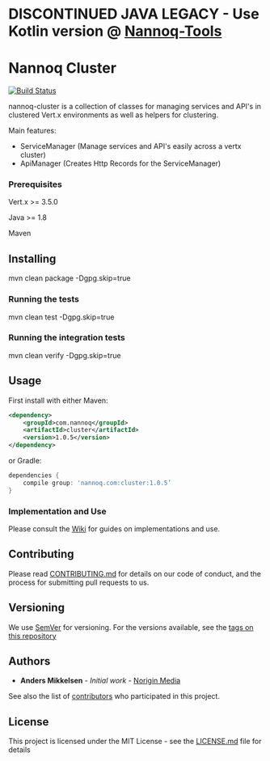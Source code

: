 # DISCONTINUED JAVA LEGACY - Use Kotlin version @ [Nannoq-Tools](https://github.com/NoriginMedia/nannoq-tools)

# Nannoq Cluster

[![Build Status](https://www.tomrom.net/buildStatus/icon?job=nannoq-tools/master)](https://www.tomrom.net/job/nannoq-tools/job/master/)

nannoq-cluster is a collection of classes for managing services and API's in clustered Vert.x environments as well as helpers for clustering.

Main features:
 - ServiceManager (Manage services and API's easily across a vertx cluster)
 - ApiManager (Creates Http Records for the ServiceManager)

### Prerequisites

Vert.x >= 3.5.0

Java >= 1.8

Maven

## Installing

mvn clean package -Dgpg.skip=true

### Running the tests

mvn clean test -Dgpg.skip=true

### Running the integration tests

mvn clean verify -Dgpg.skip=true

## Usage

First install with either Maven:

```xml
<dependency>
    <groupId>com.nannoq</groupId>
    <artifactId>cluster</artifactId>
    <version>1.0.5</version>
</dependency>
```

or Gradle:

```groovy
dependencies {
    compile group: 'nannoq.com:cluster:1.0.5’
}
```

### Implementation and Use

Please consult the [Wiki](https://github.com/NoriginMedia/nannoq-cluster/wiki) for guides on implementations and use.

## Contributing

Please read [CONTRIBUTING.md](https://github.com/NoriginMedia/nannoq-cluster/blob/master/CONTRIBUTING.md) for details on our code of conduct, and the process for submitting pull requests to us.

## Versioning

We use [SemVer](http://semver.org/) for versioning. For the versions available, see the [tags on this repository](https://github.com/NoriginMedia/nannoq-cluster/tags)

## Authors

* **Anders Mikkelsen** - *Initial work* - [Norigin Media](http://noriginmedia.com/)

See also the list of [contributors](https://github.com/NoriginMedia/nannoq-cluster/contributors) who participated in this project.

## License

This project is licensed under the MIT License - see the [LICENSE.md](https://github.com/NoriginMedia/nannoq-cluster/blob/master/LICENSE) file for details
